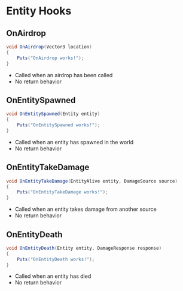 # Entity Hooks

## OnAirdrop

``` csharp
void OnAirdrop(Vector3 location)
{
    Puts("OnAirdrop works!");
}
```

 * Called when an airdrop has been called
 * No return behavior

## OnEntitySpawned

``` csharp
void OnEntitySpawned(Entity entity)
{
    Puts("OnEntitySpawned works!");
}
```

 * Called when an entity has spawned in the world
 * No return behavior

## OnEntityTakeDamage

``` csharp
void OnEntityTakeDamage(EntityAlive entity, DamageSource source)
{
    Puts("OnEntityTakeDamage works!");
}
```

 * Called when an entity takes damage from another source
 * No return behavior

## OnEntityDeath

``` csharp
void OnEntityDeath(Entity entity, DamageResponse response)
{
    Puts("OnEntityDeath works!");
}
```

 * Called when an entity has died
 * No return behavior
